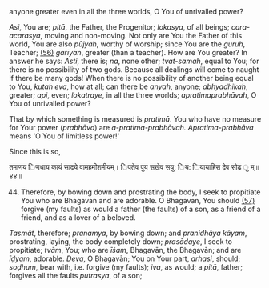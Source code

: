anyone greater even in all the three worlds, O You of unrivalled power?

*Asi*, You are; *pitā*, the Father, the Progenitor; *lokasya*, of all beings; *cara-acarasya*, moving and non-moving. Not only are You the Father of this world, You are also *pūjyah*, worthy of worship; since You are the *guruh*, Teacher; [\(56\)](#page--1-0) *garīyān*, greater (than a teacher). How are You greater? In answer he says: *Asti*, there is; *na*, none other; *tvat-samah*, equal to You; for there is no possibility of two gods. Because all dealings will come to naught if there be many gods! When there is no possibility of another being equal to You, *kutah eva*, how at all; can there be *anyah*, anyone; *abhyadhikah*, greater; *api*, even; *lokatraye*, in all the three worlds; *apratimaprabhāvah*, O You of unrivalled power?

That by which something is measured is *pratimā*. You who have no measure for Your power (*prabhāva*) are *a-pratima-prabhāvah. Apratima-prabhāva* means 'O You of limitless power!'

Since this is so,

तमाणय िणधाय कायं सादये वामहमीशमीयम्। िपतेव पुय सखेव सयु: िय: ियायाहिस देव सोढ ु म्॥४४॥

44. Therefore, by bowing down and prostrating the body, I seek to propitiate You who are Bhagavān and are adorable. O Bhagavān, You should [\(57\)](#page--1-1) forgive (my faults) as would a father (the faults) of a son, as a friend of a friend, and as a lover of a beloved.

*Tasmāt*, therefore; *pranamya*, by bowing down; and *pranidhāya kāyam*, prostrating, laying, the body completely down; *prasādaye*, I seek to propitiate; *tvām*, You; who are *īśam*, Bhagavān, the Bhagavān; and are *īḍyam*, adorable. *Deva*, O Bhagavān; You on Your part, *arhasi*, should; *soḍhum*, bear with, i.e. forgive (my faults); *iva*, as would; a *pitā*, father; forgives all the faults *putrasya*, of a son;